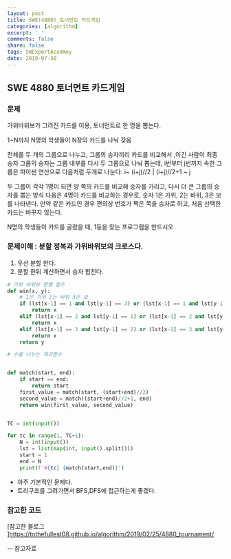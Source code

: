 ```yaml
---
layout: post
title: SWE(4880)_토너먼트 카드게임
categories: [algorithm]
excerpt: ' '
comments: false
share: false
tags: SWExpertAcadmey
date: 2019-07-30
---
```


## SWE 4880 토너먼트 카드게임

### 문제

가위바위보가 그려진 카드를 이용, 토너먼트로 한 명을 뽑는다.

1~N까지 N명의 학생들이 N장의 카드를 나눠 갖음

전체를 두 개의 그룹으로 나누고, 그룹의 승자끼리 카드를 비교해서 ,이긴 사람이 최종 승자
그룹의 승자는 그룹 내부를 다시 두 그룹으로 나눠 뽑는데, i번부터 j번까지 속한 그룹은 파이썬 연산으로 다음처럼 두개로 나눈다.
i~ (i+j)//2 | (i+j)//2+1 ~ j

두 그룹이 각각 1명이 되면 양 쪽의 카드를 비교해 승자를 가리고, 다시 더 큰 그룹의 승자를 뽑는 방식
다음은 4명이 카드를 비교하는 경우로, 숫자 1은 가위, 2는 바위, 3은 보를 나타낸다.
만약 같은 카드인 경우 편의상 번호가 짝은 쪽을 승자로 하고, 처음 선택한 카드는 바꾸지 않는다.

N명의 학생들이 카드를 골랐을 때, 1등을 찾는 프로그램을 만드시오

### 문제이해 : 분할 정복과 가위바위보의 크로스다.

1. 우선 분할 한다.
2. 분할 한뒤 계산하면서 승자 합친다.

```python
# 가위 바위보 판별 함수
def win(x, y):
    # 1은 가위 2는 바위 3은 보
    if (lst[x-1] == 1 and lst[y-1] == 3) or (lst[x-1] == 1 and lst[y-1] == 1):
        return x
    elif (lst[x-1] == 2 and lst[y-1] == 1) or (lst[x-1] == 2 and lst[y-1] == 2):
        return x
    elif (lst[x-1] == 3 and lst[y-1] == 2) or (lst[x-1] == 3 and lst[y-1] == 3):
        return x
    return y

# 수를 나누는 재귀함수


def match(start, end):
    if start == end:
        return start
    first_value = match(start, (start+end)//2)
    second_value = match((start+end)//2+1, end)
    return win(first_value, second_value)


TC = int(input())

for tc in range(1, TC+1):
    N = int(input())
    lst = list(map(int, input().split()))
    start = 1
    end = N
    print(f'#{tc} {match(start,end)}')

```

- 아주 기본적인 문제다.
- 트리구조를 그려가면서 BFS,DFS에 접근하는게 좋겠다.

### 참고한 코드

[참고한 블로그 ]<https://tothefullest08.github.io/algorithm/2019/02/25/4880_tournament/>

--
참고자료
